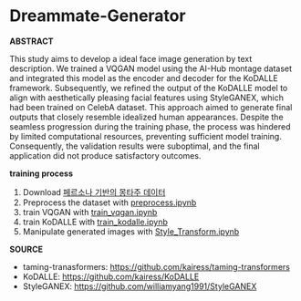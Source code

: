 # Dreammate-Generator

**ABSTRACT**

This study aims to develop a ideal face image generation by text description. We trained a VQGAN model using the AI-Hub montage dataset and integrated this model as the encoder and decoder for the KoDALLE framework. Subsequently, we refined the output of the KoDALLE model to align with aesthetically pleasing facial features using StyleGANEX, which had been trained on CelebA dataset. This approach aimed to generate final outputs that closely resemble idealized human appearances. Despite the seamless progression during the training phase, the process was hindered by limited computational resources, preventing sufficient model training. Consequently, the validation results were suboptimal, and the final application did not produce satisfactory outcomes.

**training process**

1. Download [페르소나 기반의 몽타주 데이터](https://www.aihub.or.kr/aihubdata/data/view.do?currMenu=115&topMenu=100&dataSetSn=618)
2. Preprocess the dataset with [preprocess.ipynb](https://github.com/aisys-group5/Dreammate-Generator/blob/main/KoDALLE/preprocess.ipynb)
3. train VQGAN with [train_vqgan.ipynb](https://github.com/aisys-group5/Dreammate-Generator/blob/main/train_vqgan.ipynb)
4. train KoDALLE with [train_kodalle.ipynb](https://github.com/aisys-group5/Dreammate-Generator/blob/main/train_kodalle.ipynb)
5. Manipulate generated images with [Style_Transform.ipynb](https://github.com/aisys-group5/Dreammate-Generator/blob/main/Style_Transform.ipynb)

**SOURCE**
- taming-tranasformers: https://github.com/kairess/taming-transformers
- KoDALLE: https://github.com/kairess/KoDALLE
- StyleGANEX: https://github.com/williamyang1991/StyleGANEX
